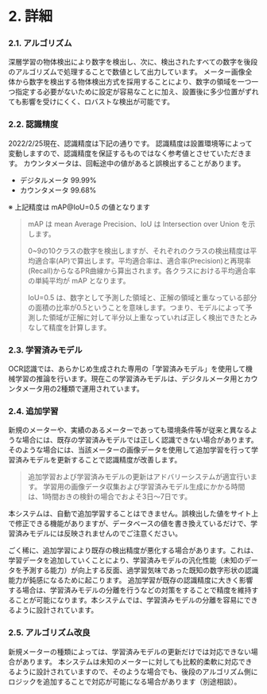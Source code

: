 # 2. 詳細

### 2.1. アルゴリズム

深層学習の物体検出により数字を検出し、次に、検出されたすべての数字を後段のアルゴリズムで処理することで数値として出力しています。
メーター画像全体から数字を検出する物体検出方式を採用することにより、数字の領域を一つ一つ指定する必要がないために設定が容易なことに加え、設置後に多少位置がずれても影響を受けにくく、ロバストな検出が可能です。

### 2.2. 認識精度

2022/2/25現在、認識精度は下記の通りです。
認識精度は設置環境等によって変動しますので、認識精度を保証するものではなく参考値とさせていただきます。
カウンタメータは、回転途中の値があると誤検出することがあります。

- デジタルメータ 99.99%
- カウンタメータ 99.68%

※ 上記精度は mAP@IoU=0.5 の値となります

> mAP は mean Average Precision、IoU は Intersection over Union を示します。
>
> 0~9の10クラスの数字を検出しますが、それぞれのクラスの検出精度は平均適合率(AP)で算出します。平均適合率は、適合率(Precision)と再現率(Recall)からなるPR曲線から算出されます。各クラスにおける平均適合率の単純平均が mAP となります。
>
> IoU=0.5 は、数字として予測した領域と、正解の領域と重なっている部分の面積の比率が0.5ということを意味します。つまり、モデルによって予測した領域が正解に対して半分以上重なっていれば正しく検出できたとみなして精度を計算します。

### 2.3. 学習済みモデル

OCR認識では、あらかじめ生成された専用の「学習済みモデル」を使用して機械学習の推論を行います。現在この学習済みモデルは、デジタルメータ用とカウンタメータ用の2種類で運用されています。

### 2.4. 追加学習

新規のメーターや、実績のあるメーターであっても環境条件等が従来と異なるような場合には、既存の学習済みモデルでは正しく認識できない場合があります。そのような場合には、当該メーターの画像データを使用して追加学習を行って学習済みモデルを更新することで認識精度が改善します。

> 追加学習および学習済みモデルの更新はアドバリーシステムが適宜行います。
> 学習用の画像データ収集および学習済みモデル生成にかかる時間は、1時間おきの検針の場合でおよそ3日～7日です。

本システムは、自動で追加学習することはできません。誤検出した値をサイト上で修正できる機能がありますが、データベースの値を書き換えているだけで、学習済みモデルには反映されませんのでご注意ください。

ごく稀に、追加学習により既存の検出精度が悪化する場合があります。これは、学習データを追加していくことにより、学習済みモデルの汎化性能（未知のデータを予測する能力）が向上する反面、過学習気味であった既知の数字形状の認識能力が鈍感になるために起こります。
追加学習が既存の認識精度に大きく影響する場合は、学習済みモデルの分離を行うなどの対策をすることで精度を維持することが可能になります。本システムでは、学習済みモデルの分離を容易にできるように設計されています。

### 2.5. アルゴリズム改良

新規メーターの種類によっては、学習済みモデルの更新だけでは対応できない場合があります。
本システムは未知のメーターに対しても比較的柔軟に対応できるように設計されていますので、そのような場合でも、後段のアルゴリズム側にロジックを追加することで対応が可能になる場合があります（別途相談）。
